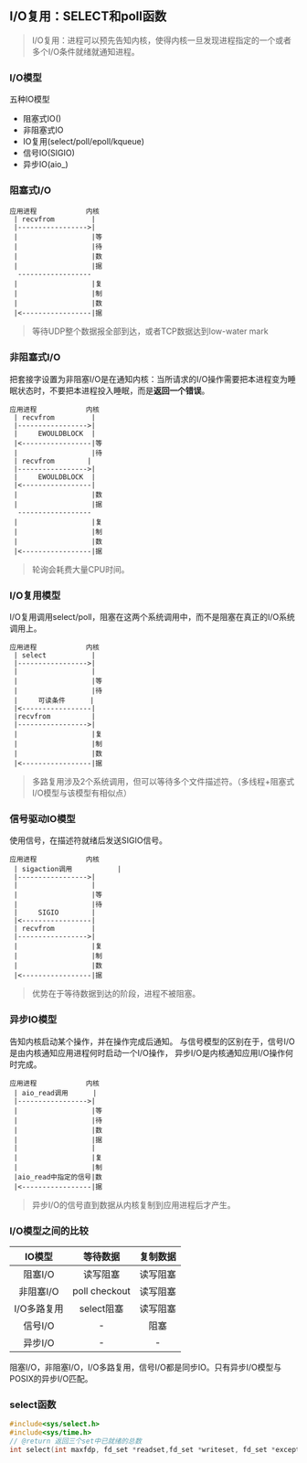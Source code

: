## I/O复用：SELECT和poll函数
> I/O复用：进程可以预先告知内核，使得内核一旦发现进程指定的一个或者多个I/O条件就绪就通知进程。

### I/O模型
五种IO模型
- 阻塞式IO()
- 非阻塞式IO
- IO复用(select/poll/epoll/kqueue)
- 信号IO(SIGIO)
- 异步IO(aio_)

### 阻塞式I/O

```
应用进程            内核
 | recvfrom         |
 |----------------->|
 |                  |等
 |                  |待
 |                  |数
 |                  |据
  ------------------
 |                  |复
 |                  |制
 |                  |数
 |<-----------------|据

```
> 等待UDP整个数据报全部到达，或者TCP数据达到low-water mark

### 非阻塞式I/O
把套接字设置为非阻塞I/O是在通知内核：当所请求的I/O操作需要把本进程变为睡眠状态时，不要把本进程投入睡眠，而是<b>返回一个错误</b>。
```
应用进程            内核
 | recvfrom         |
 |----------------->|
 |     EWOULDBLOCK  |
 |<-----------------|等
 |                  |待
 | recvfrom        |
 |----------------->|
 |     EWOULDBLOCK  |
 |<-----------------|
 |                  |数
 |                  |据
  ------------------
 |                  |复
 |                  |制
 |                  |数
 |<-----------------|据

 ```
 > 轮询会耗费大量CPU时间。

 ### I/O复用模型
 I/O复用调用select/poll，阻塞在这两个系统调用中，而不是阻塞在真正的I/O系统调用上。

```
应用进程            内核
 | select           |
 |----------------->|
 |                  |
 |                  |等
 |                  |待
 |     可读条件      |
 |<-----------------|
 |recvfrom          |
 |----------------->|
 |                  |复
 |                  |制
 |                  |数
 |<-----------------|据
```
> 多路复用涉及2个系统调用，但可以等待多个文件描述符。（多线程+阻塞式I/O模型与该模型有相似点）

### 信号驱动IO模型
使用信号，在描述符就绪后发送SIGIO信号。
```
应用进程            内核
 | sigaction调用           |
 |----------------->|
 |                  |
 |                  |等
 |                  |待
 |     SIGIO        |
 |<-----------------|
 | recvfrom         |
 |----------------->|
 |                  |复
 |                  |制
 |                  |数
 |<-----------------|据
```
> 优势在于等待数据到达的阶段，进程不被阻塞。

### 异步IO模型
告知内核启动某个操作，并在操作完成后通知。
与信号模型的区别在于，信号I/O是由内核通知应用进程何时启动一个I/O操作，
异步I/O是内核通知应用I/O操作何时完成。

```
应用进程            内核
 | aio_read调用      |
 |----------------->|
 |                  |等
 |                  |待
 |                  |数
 |                  |据
 |                  |
 |                  |复
 |                  |制
 |aio_read中指定的信号|数
 |<-----------------|据
```
> 异步I/O的信号直到数据从内核复制到应用进程后才产生。


### I/O模型之间的比较

IO模型|等待数据|复制数据
:-:|:-:|:-:
阻塞I/O|读写阻塞|读写阻塞    
非阻塞I/O|poll checkout|读写阻塞
I/O多路复用|select阻塞|读写阻塞
信号I/O |-|阻塞
异步I/O |-|-
                                           

阻塞I/O，非阻塞I/O，I/O多路复用，信号I/O都是同步IO。只有异步I/O模型与POSIX的异步I/O匹配。


### select函数

```C
#include<sys/select.h>
#include<sys/time.h>
// @return 返回三个set中已就绪的总数
int select(int maxfdp, fd_set *readset,fd_set *writeset, fd_set *exceptset, const struct timeval *timeout)
```
